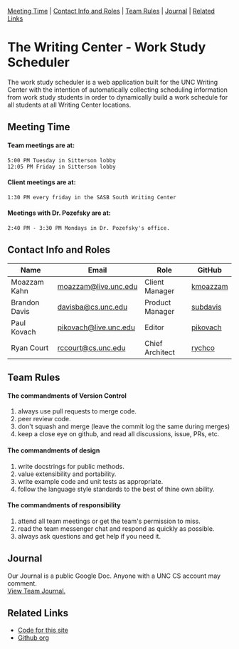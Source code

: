 [Meeting Time](#meeting-time) | [Contact Info and Roles](#contact-info-and-roles) | [Team Rules](#team-rules) | [Journal](#journal) | [Related Links](#related-links)

# The Writing Center - Work Study Scheduler

The work study scheduler is a web application built for the UNC Writing Center with the intention of automatically collecting scheduling information from work study students in order to dynamically build a work schedule for all students at all Writing Center locations.

## Meeting Time

#### Team meetings are at:

```
5:00 PM Tuesday in Sitterson lobby
12:05 PM Friday in Sitterson lobby
```

#### Client meetings are at:

```
1:30 PM every friday in the SASB South Writing Center
```

#### Meetings with Dr. Pozefsky are at:

```
2:40 PM - 3:30 PM Mondays in Dr. Pozefsky's office.
```

## Contact Info and Roles

Name            | Email                 | Role              | GitHub
---             | ---                   | ---               | ---
Moazzam Kahn    | moazzam@live.unc.edu  | Client Manager    | [kmoazzam](https://github.com/kmoazzam)
Brandon Davis   | davisba@cs.unc.edu    | Product Manager   | [subdavis](https://github.com/subdavis)
Paul Kovach     | pikovach@live.unc.edu | Editor            | [pikovach](https://github.com/pikovach)
Ryan Court      | rccourt@cs.unc.edu    | Chief Architect   | [rychco](https://github.com/rychco)

## Team Rules

#### The commandments of Version Control

1. always use pull requests to merge code.
2. peer review code.
3. don't squash and merge (leave the commit log the same during merges)
4. keep a close eye on github, and read all discussions, issue, PRs, etc.

#### The commandments of design

1. write docstrings for public methods.
2. value extensibility and portability.
3. write example code and unit tests as appropriate.
4. follow the language style standards to the best of thine own ability.

#### The commandments of responsibility

1. attend all team meetings or get the team's permission to miss.
2. read the team messenger chat and respond as quickly as possible.
3. always ask questions and get help if you need it.

## Journal

Our Journal is a public Google Doc.  Anyone with a UNC CS account may comment.  
[View Team Journal.](https://docs.google.com/a/cs.unc.edu/document/d/1m7bkKbaAAIxj2qUCbEodKDyvwG2fRXsw-r0_WBQhJ3k/edit?usp=sharing)

## Related Links

* [Code for this site](https://github.com/WritingCenterScheduler/WritingCenterScheduler.github.io)
* [Github org](https://github.com/WritingCenterScheduler)
